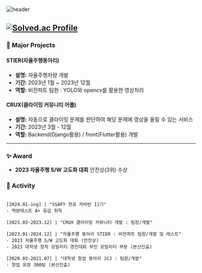   
![header](https://capsule-render.vercel.app/api?type=waving&color=timeGradient&text=Welcome%20to%20Seungbin's%20GitHub%20👋&animation=twinkling&fontSize=35&fontAlignY=40&fontAlign=65&height=250)


[![Solved.ac Profile](http://mazassumnida.wtf/api/v2/generate_badge?boj=sktks11)](https://solved.ac/sktks11/)
----------------------------------------

### 🌟 Major Projects

#### STIER(자율주행동아리)
- **설명:** 자율주행차량 개발
- **기간:** 2023년 1월 ~ 2023년 12월
- **역할:** 비전파트 팀원 : YOLO와 opencv를 활용한 영상처리

#### CRUX(클라이밍 커뮤니티 어플)
- **설명:** 자동으로 클라이밍 문제를 판단하여 해당 문제에 영상을 올릴 수 있는 서비스
- **기간:** 2023년 3월 - 12월
- **역할:** Backend(Django활용) / front(Flutter활용) 개발

-----------------------

### ✨ Award
- **2023 자율주행 S/W 고도화 대회**
안전상(3위) 수상


### 🚀 Activity
```shell

[2024.01-ing] | "SSAFY 전공 자바반 11기"
- 역량테스트 A+ 등급 취득

[2023.03-2023.12] | "CRUX 클라이밍 커뮤니티 개발 : 팀장/개발"

[2023.01-2024.12] | "자율주행 동아리 STIER : 비전파트 팀원/개발 및 테스트"
- 2023 자율주행 S/W 고도화 대회 (안전상)
- 2023 대학생 창작 모빌리티 경진대회 무인 모빌리티 부문 (본선진출)

[2020.03-2021.07] | "대학생 창업 동아리 JCJ : 팀원/개발"
- 창업 유망 300팀 (본선진출)
```
